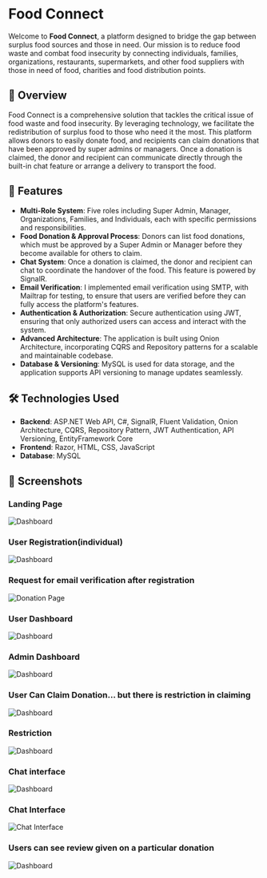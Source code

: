 # Food Connect

Welcome to **Food Connect**, a platform designed to bridge the gap between surplus food sources and those in need. Our mission is to reduce food waste and combat food insecurity by connecting individuals, families, organizations, restaurants, supermarkets, and other food suppliers with those in need of food, charities and food distribution points.

## 🌟 Overview

Food Connect is a comprehensive solution that tackles the critical issue of food waste and food insecurity. By leveraging technology, we facilitate the redistribution of surplus food to those who need it the most. This platform allows donors to easily donate food, and recipients can claim donations that have been approved by super admins or managers. Once a donation is claimed, the donor and recipient can communicate directly through the built-in chat feature or arrange a delivery to transport the food.

## 🚀 Features

- **Multi-Role System**: Five roles including Super Admin, Manager, Organizations, Families, and Individuals, each with specific permissions and responsibilities.
- **Food Donation & Approval Process**: Donors can list food donations, which must be approved by a Super Admin or Manager before they become available for others to claim.
- **Chat System**: Once a donation is claimed, the donor and recipient can chat to coordinate the handover of the food. This feature is powered by SignalR.
- **Email Verification**: I implemented email verification using SMTP, with Mailtrap for testing, to ensure that users are verified before they can fully access the platform's features.
- **Authentication & Authorization**: Secure authentication using JWT, ensuring that only authorized users can access and interact with the system.
- **Advanced Architecture**: The application is built using Onion Architecture, incorporating CQRS and Repository patterns for a scalable and maintainable codebase.
- **Database & Versioning**: MySQL is used for data storage, and the application supports API versioning to manage updates seamlessly.

## 🛠️ Technologies Used

- **Backend**: ASP.NET Web API, C#, SignalR, Fluent Validation, Onion Architecture, CQRS, Repository Pattern, JWT Authentication, API Versioning, EntityFramework Core
- **Frontend**: Razor, HTML, CSS, JavaScript
- **Database**: MySQL

## 📸 Screenshots

### Landing Page
![Dashboard](Api/wwwroot/Screenshot/landingpage.png)

### User Registration(individual)
![Dashboard](Api/wwwroot/Screenshot/registerindividual.png)

### Request for email verification after registration
![Donation Page](Api/wwwroot/Screenshot/emailverification.png)

### User Dashboard
![Dashboard](Api/wwwroot/Screenshot/dashboard.png)

### Admin Dashboard
![Dashboard](Api/wwwroot/Screenshot/users.png)

### User Can Claim Donation... but there is restriction in claiming
![Dashboard](Api/wwwroot/Screenshot/receivefood.png)

### Restriction
![Dashboard](Api/wwwroot/Screenshot/claimablefood.png)

### Chat interface
![Dashboard](Api/wwwroot/Screenshot/recipientchat.png)

### Chat Interface
![Chat Interface](Api/wwwroot/Screenshot/donorchat.png)

### Users can see review given on a particular donation
![Dashboard](Api/wwwroot/Screenshot/review.png)





        

